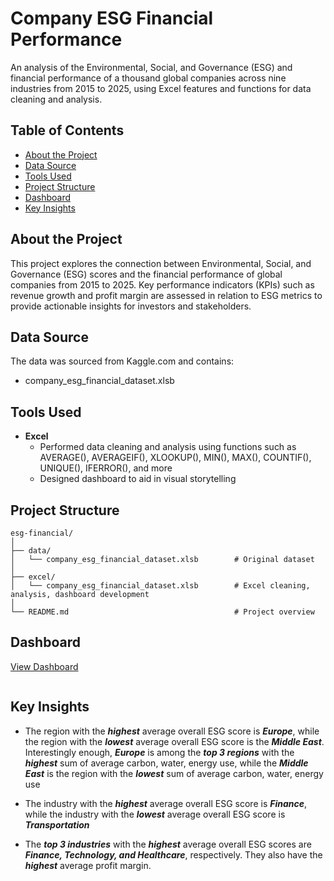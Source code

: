 # Company ESG Financial Performance
An analysis of the Environmental, Social, and Governance (ESG) and financial performance of a thousand global companies across nine industries from 2015 to 2025, using Excel features and functions for data cleaning and analysis.

## Table of Contents
* [About the Project](https://github.com/Kaileyv/esg-financial/tree/main?tab=readme-ov-file#about-the-project)
* [Data Source](https://github.com/Kaileyv/esg-financial/tree/main?tab=readme-ov-file#data-source)
* [Tools Used](https://github.com/Kaileyv/esg-financial/tree/main?tab=readme-ov-file#tools-used)
* [Project Structure](https://github.com/Kaileyv/esg-financial/tree/main?tab=readme-ov-file#project-structure)
* [Dashboard](https://github.com/Kaileyv/esg-financial/tree/main?tab=readme-ov-file#dashboard)
* [Key Insights](https://github.com/Kaileyv/esg-financial/tree/main?tab=readme-ov-file#key-insights)

## About the Project
This project explores the connection between Environmental, Social, and Governance (ESG) scores and the financial performance of global companies from 2015 to 2025. Key performance indicators (KPIs) such as revenue growth and profit margin are assessed in relation to ESG metrics to provide actionable insights for investors and stakeholders. 

## Data Source
The data was sourced from Kaggle.com and contains:
* company_esg_financial_dataset.xlsb

## Tools Used
* **Excel**
  * Performed data cleaning and analysis using functions such as AVERAGE(), AVERAGEIF(), XLOOKUP(), MIN(), MAX(), COUNTIF(), UNIQUE(), IFERROR(), and more
  * Designed dashboard to aid in visual storytelling

## Project Structure
```
esg-financial/
│
├── data/                
│   └── company_esg_financial_dataset.xlsb        # Original dataset
│
├── excel/                  
│   └── company_esg_financial_dataset.xlsb        # Excel cleaning, analysis, dashboard development
│
└── README.md                                     # Project overview
```
## Dashboard
[View Dashboard](https://drive.google.com/file/d/1z7x09JXpUdeNYy8k8Z1ThsLgSZbnEsNL/view?usp=sharing)

![]()

## Key Insights
* The region with the _**highest**_ average overall ESG score is _**Europe**_, while the region with the _**lowest**_ average overall ESG score is the _**Middle East**_. Interestingly enough, _**Europe**_ is among the  _**top 3 regions**_ with the _**highest**_ sum of average carbon, water, energy use, while the _**Middle East**_ is the region with the _**lowest**_  sum of average carbon, water, energy use 

* The industry with the _**highest**_ average overall ESG score is _**Finance**_, while the industry with the _**lowest**_ average overall ESG score is _**Transportation**_

* The _**top 3 industries**_ with the _**highest**_ average overall ESG scores are _**Finance, Technology, and Healthcare**_, respectively. They also have the _**highest**_ average profit margin.
